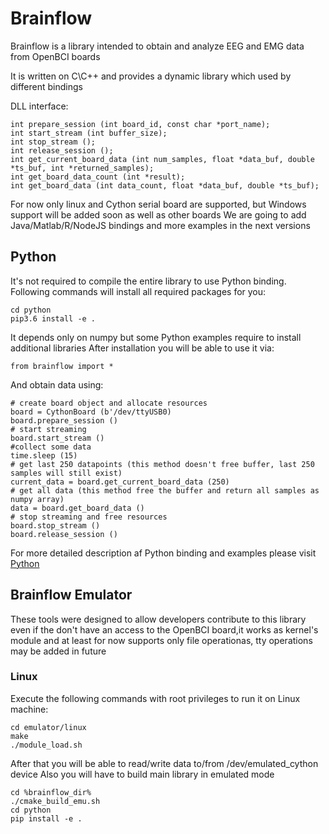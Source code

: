 # Brainflow

Brainflow is a library intended to obtain and analyze EEG and EMG data from OpenBCI boards

It is written on C\C++ and provides a dynamic library which used by different bindings

DLL interface:
```
int prepare_session (int board_id, const char *port_name);
int start_stream (int buffer_size);
int stop_stream ();
int release_session ();
int get_current_board_data (int num_samples, float *data_buf, double *ts_buf, int *returned_samples);
int get_board_data_count (int *result);
int get_board_data (int data_count, float *data_buf, double *ts_buf);
```
For now only linux and Cython serial board are supported, but Windows support will be added soon as well as other boards
We are going to add Java/Matlab/R/NodeJS bindings and more examples in the next versions

## Python
It's not required to compile the entire library to use Python binding.
Following commands will install all required packages for you:
```
cd python
pip3.6 install -e .
``` 
It depends only on numpy but some Python examples require to install additional libraries
After installation you will be able to use it via:
```
from brainflow import *
```
And obtain data using:
```
# create board object and allocate resources
board = CythonBoard (b'/dev/ttyUSB0)
board.prepare_session ()
# start streaming
board.start_stream ()
#collect some data
time.sleep (15)
# get last 250 datapoints (this method doesn't free buffer, last 250 samples will still exist)
current_data = board.get_current_board_data (250)
# get all data (this method free the buffer and return all samples as numpy array)
data = board.get_board_data ()
# stop streaming and free resources
board.stop_stream ()
board.release_session ()
```
For more detailed description af Python binding and examples please visit [Python](https://github.com/Andrey1994/brainflow/tree/master/python)

## Brainflow Emulator
These tools were designed to allow developers contribute to this library even if the don't have an access to the OpenBCI board,it works as kernel's module and at least for now supports only file operationas, tty operations may be added in future

### Linux
Execute the following commands with root privileges to run it on Linux machine:
```
cd emulator/linux
make
./module_load.sh
```
After that you will be able to read/write data to/from /dev/emulated_cython device
Also you will have to build main library in emulated mode
```
cd %brainflow_dir%
./cmake_build_emu.sh
cd python
pip install -e .
```
